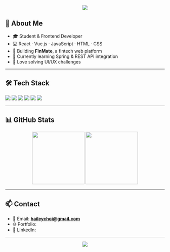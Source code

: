 <!-- 헤더 이미지 -->
<p align="center">
  <img src="https://capsule-render.vercel.app/api?type=waving&color=gradient&height=200&section=header&text=Bailey%20Choi&fontSize=50&fontAlignY=35&desc=Frontend%20Developer&descAlignY=55&descAlign=60" />
</p>

<!-- 간단한 소개 -->
## 👋 About Me
- 🎓 Student & Frontend Developer
- 💻 React · Vue.js · JavaScript · HTML · CSS
- 🚀 Building **FinMate**, a fintech web platform
- 🌱 Currently learning Spring & REST API integration
- 🧩 Love solving UI/UX challenges

---

## 🛠 Tech Stack
<p>
  <!-- 언어 -->
  <img src="https://img.shields.io/badge/JavaScript-F7DF1E?style=for-the-badge&logo=JavaScript&logoColor=black" />
  <img src="https://img.shields.io/badge/Vue.js-4FC08D?style=for-the-badge&logo=Vue.js&logoColor=white" />
  <img src="https://img.shields.io/badge/HTML5-E34F26?style=for-the-badge&logo=HTML5&logoColor=white" />
  <img src="https://img.shields.io/badge/CSS3-1572B6?style=for-the-badge&logo=CSS3&logoColor=white" />
  <!-- 백엔드 -->
  <img src="https://img.shields.io/badge/Spring-6DB33F?style=for-the-badge&logo=Spring&logoColor=white" />
  <img src="https://img.shields.io/badge/MySQL-4479A1?style=for-the-badge&logo=MySQL&logoColor=white" />
</p>

---

## 📊 GitHub Stats
<p align="center">
  <img src="https://github-readme-stats.vercel.app/api?username=BaileyChoi&show_icons=true&theme=radical" height="165" />
  <img src="https://github-readme-stats.vercel.app/api/top-langs/?username=BaileyChoi&layout=compact&theme=radical" height="165" />
</p>

---

## 📫 Contact
- 📧 Email: **haileychoi@gmail.com**
- 🌐 Portfolio: 
- 💼 LinkedIn: 

---

<!-- 하단 애니메이션 -->
<p align="center">
  <img src="https://capsule-render.vercel.app/api?type=waving&color=gradient&height=120&section=footer" />
</p>
